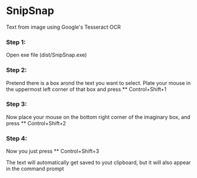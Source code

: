 # SnipSnap
Text from image using Google's Tesseract OCR

### Step 1:
Open exe file (dist/SnipSnap.exe)

### Step 2:
Pretend there is a box arond the text you want to select. Plate your mouse in the uppermost left corner of that box and press
** Control+Shift+1

### Step 3:
Now place your mouse on the bottom right corner of the imaginary box, and press
** Control+Shift+2

### Step 4:
Now you just press 
** Control+Shift+3 

The text will automatically get saved to yout clipboard, but it will also appear in the command prompt
